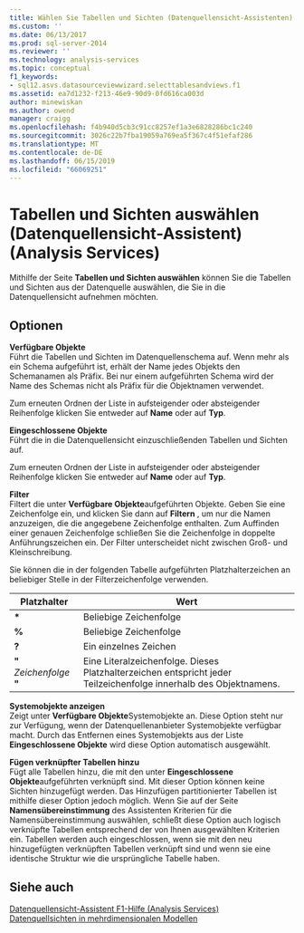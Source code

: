 ```yaml
---
title: Wählen Sie Tabellen und Sichten (Datenquellensicht-Assistenten) (Analysis Services) | Microsoft-Dokumentation
ms.custom: ''
ms.date: 06/13/2017
ms.prod: sql-server-2014
ms.reviewer: ''
ms.technology: analysis-services
ms.topic: conceptual
f1_keywords:
- sql12.asvs.datasourceviewwizard.selecttablesandviews.f1
ms.assetid: ea7d1232-f213-46e9-90d9-0fd616ca003d
author: minewiskan
ms.author: owend
manager: craigg
ms.openlocfilehash: f4b940d5cb3c91cc8257ef1a3e6828286bc1c240
ms.sourcegitcommit: 3026c22b7fba19059a769ea5f367c4f51efaf286
ms.translationtype: MT
ms.contentlocale: de-DE
ms.lasthandoff: 06/15/2019
ms.locfileid: "66069251"
---
```

# <a name="select-tables-and-views-data-source-view-wizard-analysis-services"></a>Tabellen und Sichten auswählen (Datenquellensicht-Assistent) (Analysis Services)
  Mithilfe der Seite **Tabellen und Sichten auswählen** können Sie die Tabellen und Sichten aus der Datenquelle auswählen, die Sie in die Datenquellensicht aufnehmen möchten.  
  
## <a name="options"></a>Optionen  
 **Verfügbare Objekte**  
 Führt die Tabellen und Sichten im Datenquellenschema auf. Wenn mehr als ein Schema aufgeführt ist, erhält der Name jedes Objekts den Schemanamen als Präfix. Bei nur einem aufgeführten Schema wird der Name des Schemas nicht als Präfix für die Objektnamen verwendet.  
  
 Zum erneuten Ordnen der Liste in aufsteigender oder absteigender Reihenfolge klicken Sie entweder auf **Name** oder auf **Typ**.  
  
 **Eingeschlossene Objekte**  
 Führt die in die Datenquellensicht einzuschließenden Tabellen und Sichten auf.  
  
 Zum erneuten Ordnen der Liste in aufsteigender oder absteigender Reihenfolge klicken Sie entweder auf **Name** oder auf **Typ**.  
  
 **Filter**  
 Filtert die unter **Verfügbare Objekte**aufgeführten Objekte. Geben Sie eine Zeichenfolge ein, und klicken Sie dann auf **Filtern** , um nur die Namen anzuzeigen, die die angegebene Zeichenfolge enthalten. Zum Auffinden einer genauen Zeichenfolge schließen Sie die Zeichenfolge in doppelte Anführungszeichen ein. Der Filter unterscheidet nicht zwischen Groß- und Kleinschreibung.  
  
 Sie können die in der folgenden Tabelle aufgeführten Platzhalterzeichen an beliebiger Stelle in der Filterzeichenfolge verwenden.  
  
|Platzhalter|Wert|  
|------------------------|-----------|  
|**\***|Beliebige Zeichenfolge|  
|**%**|Beliebige Zeichenfolge|  
|**?**|Ein einzelnes Zeichen|  
|**"** *Zeichenfolge* **"**|Eine Literalzeichenfolge. Dieses Platzhalterzeichen entspricht jeder Teilzeichenfolge innerhalb des Objektnamens.|  
  
 **Systemobjekte anzeigen**  
 Zeigt unter **Verfügbare Objekte**Systemobjekte an. Diese Option steht nur zur Verfügung, wenn der Datenquellenanbieter Systemobjekte verfügbar macht. Durch das Entfernen eines Systemobjekts aus der Liste **Eingeschlossene Objekte** wird diese Option automatisch ausgewählt.  
  
 **Fügen verknüpfter Tabellen hinzu**  
 Fügt alle Tabellen hinzu, die mit den unter **Eingeschlossene Objekte**aufgeführten verknüpft sind. Mit dieser Option können keine Sichten hinzugefügt werden. Das Hinzufügen partitionierter Tabellen ist mithilfe dieser Option jedoch möglich. Wenn Sie auf der Seite **Namensübereinstimmung** des Assistenten Kriterien für die Namensübereinstimmung auswählen, schließt diese Option auch logisch verknüpfte Tabellen entsprechend der von Ihnen ausgewählten Kriterien ein. Tabellen werden auch eingeschlossen, wenn sie mit den neu hinzugefügten verknüpften Tabellen verknüpft sind und wenn sie eine identische Struktur wie die ursprüngliche Tabelle haben.  
  
## <a name="see-also"></a>Siehe auch  
 [Datenquellensicht-Assistent F1-Hilfe &#40;Analysis Services&#41;](data-source-view-wizard-f1-help-analysis-services.md)   
 [Datenquellsichten in mehrdimensionalen Modellen](multidimensional-models/data-source-views-in-multidimensional-models.md)  
  
  
